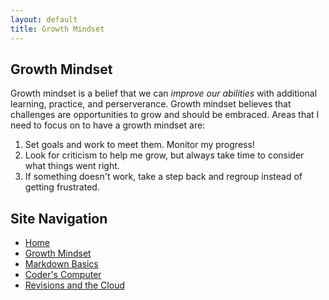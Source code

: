 ```yaml
---
layout: default
title: Growth Mindset
---
```

## Growth Mindset
Growth mindset is a belief that we can *improve our abilities* with additional learning, practice, and perserverance. Growth mindset believes that challenges are opportunities to grow and should be embraced. Areas that I need to focus on to have a growth mindset are: 
1. Set goals and work to meet them. Monitor my progress!
2. Look for criticism to help me grow, but always take time to consider what things went right. 
3. If something doesn't work, take a step back and regroup instead of getting frustrated.

## Site Navigation 
- [Home](https://alison-mohr.github.io/learning-journal/)
- [Growth Mindset](https://alison-mohr.github.io/learning-journal/Growth_Mindset.html)
- [Markdown Basics](https://alison-mohr.github.io/learning-journal/Learning_Markdown.html)
- [Coder's Computer](https://alison-mohr.github.io/learning-journal/Coders_Computer.html) 
- [Revisions and the Cloud](https://alison-mohr.github.io/learning-journal/Revisions.html) 
